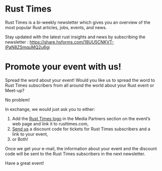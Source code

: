 # Rust Times

Rust Times is a bi-weekly newsletter which gives you an overview of the most popular Rust articles, jobs, events, and news.

Stay updated with the latest rust insights and news by subscribing the newsletter : https://share.hsforms.com/18UU5CNKVT-iPaN8ZSmquMQ2u6gi


# Promote your event with us!

Spread the word about your event!
Would you like us to spread the word to Rust Times subscribers from all around the world about your Rust event or Meet-up?

No problem!

In exchange, we would just ask you to either:

1. Add the [Rust Times logo](https://rusttimes.com/images/logo.png) in the Media Partners section on the event’s web page and link it to rusttimes.com,
2. [Send us](mailto:rusttimes@knoldus.com) a discount code for tickets for Rust Times subscribers and a link to your event,
3. or Both!

Once we get your e-mail, the information about your event and the discount code will be sent to the Rust Times subscribers in the next newsletter.

Have a great event!
